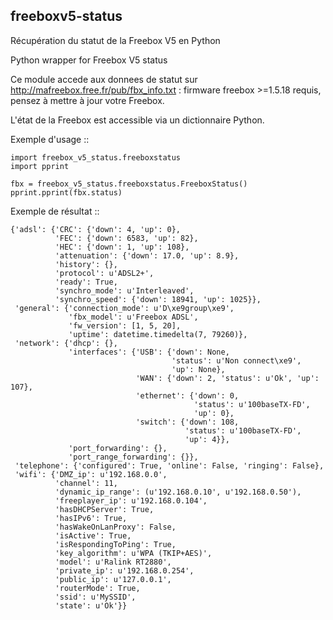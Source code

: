 freeboxv5-status
----------------

Récupération du statut de la Freebox V5 en Python

Python wrapper for Freebox V5 status

Ce module accede aux donnees de statut sur http://mafreebox.free.fr/pub/fbx_info.txt :
firmware freebox >=1.5.18 requis, pensez à mettre à jour votre Freebox.

L'état de la Freebox est accessible via un dictionnaire Python.

Exemple d'usage ::

    import freebox_v5_status.freeboxstatus
    import pprint

    fbx = freebox_v5_status.freeboxstatus.FreeboxStatus()
    pprint.pprint(fbx.status)


Exemple de résultat ::

    {'adsl': {'CRC': {'down': 4, 'up': 0},
              'FEC': {'down': 6583, 'up': 82},
              'HEC': {'down': 1, 'up': 108},
              'attenuation': {'down': 17.0, 'up': 8.9},
              'history': {},
              'protocol': u'ADSL2+',
              'ready': True,
              'synchro_mode': u'Interleaved',
              'synchro_speed': {'down': 18941, 'up': 1025}},
     'general': {'connection_mode': u'D\xe9group\xe9',
                 'fbx_model': u'Freebox ADSL',
                 'fw_version': [1, 5, 20],
                 'uptime': datetime.timedelta(7, 79260)},
     'network': {'dhcp': {},
                 'interfaces': {'USB': {'down': None,
                                        'status': u'Non connect\xe9',
                                        'up': None},
                                'WAN': {'down': 2, 'status': u'Ok', 'up': 107},
                                'ethernet': {'down': 0,
                                             'status': u'100baseTX-FD',
                                             'up': 0},
                                'switch': {'down': 108,
                                           'status': u'100baseTX-FD',
                                           'up': 4}},
                 'port_forwarding': {},
                 'port_range_forwarding': {}},
     'telephone': {'configured': True, 'online': False, 'ringing': False},
     'wifi': {'DMZ_ip': u'192.168.0.0',
              'channel': 11,
              'dynamic_ip_range': (u'192.168.0.10', u'192.168.0.50'),
              'freeplayer_ip': u'192.168.0.104',
              'hasDHCPServer': True,
              'hasIPv6': True,
              'hasWakeOnLanProxy': False,
              'isActive': True,
              'isRespondingToPing': True,
              'key_algorithm': u'WPA (TKIP+AES)',
              'model': u'Ralink RT2880',
              'private_ip': u'192.168.0.254',
              'public_ip': u'127.0.0.1',
              'routerMode': True,
              'ssid': u'MySSID',
              'state': u'Ok'}}
